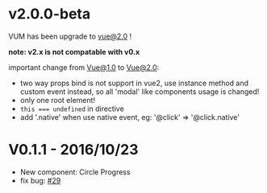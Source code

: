 # v2.0.0-beta

VUM has been upgrade to vue@2.0 !

**note: v2.x is not compatable with v0.x**

important change from Vue@1.0 to Vue@2.0:

- two way props bind is not support in vue2, use instance method and custom event instead, so all 'modal' like components usage is changed!
- only one root element!
- `this === undefined` in directive
- add '.native' when use native event, eg: '@click' => '@click.native'

# V0.1.1 - 2016/10/23
- New component: Circle Progress
- fix bug: [#29](https://github.com/vum-team/vum/issues/29)
